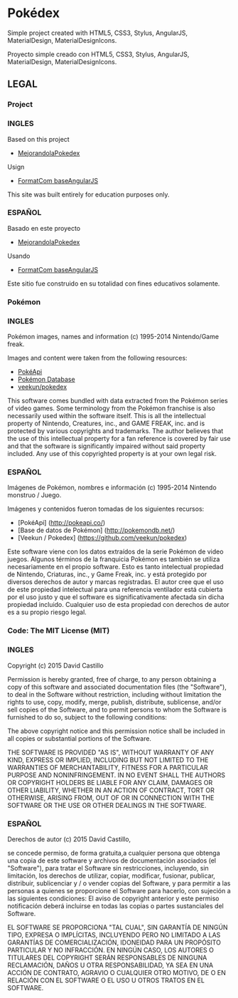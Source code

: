 # Pokédex

Simple project created with HTML5, CSS3, Stylus, AngularJS, MaterialDesign, MaterialDesignIcons.

Proyecto simple creado con HTML5, CSS3, Stylus, AngularJS, MaterialDesign, MaterialDesignIcons.

## LEGAL

### Project
	
### INGLES

Based on this project
* [MejorandolaPokedex](https://github.com/proyectos-mejorandola/pokedex)

Usign 

* [FormatCom baseAngularJS](https://github.com/formatcom/baseAngularjs)

This site was built entirely for education purposes only.

### ESPAÑOL

Basado en este proyecto

* [MejorandolaPokedex](https://github.com/proyectos-mejorandola/pokedex)

Usando

* [FormatCom baseAngularJS](https://github.com/formatcom/baseAngularjs)

Este sitio fue construido en su totalidad con fines educativos solamente.

### Pokémon

### INGLES

Pokémon images, names and information (c) 1995-2014 Nintendo/Game freak.

Images and content were taken from the following resources:

* [PokéApi](http://pokeapi.co/)
* [Pokémon Database](http://pokemondb.net/)
* [veekun/pokedex](https://github.com/veekun/pokedex)

This software comes bundled with data extracted from the Pokémon series of 
video games.  Some terminology from the Pokémon franchise is
also necessarily used within the software itself.  This is all the intellectual
property of Nintendo, Creatures, inc., and GAME FREAK, inc. and is protected by
various copyrights and trademarks.  The author believes that the use of this
intellectual property for a fan reference is covered by fair use and that the
software is significantly impaired without said property included.  Any use of
this copyrighted property is at your own legal risk.

### ESPAÑOL

Imágenes de Pokémon, nombres e información (c) 1995-2014 Nintendo monstruo / Juego.

Imágenes y contenidos fueron tomadas de los siguientes recursos:

* [PokéApi] (http://pokeapi.co/)
* [Base de datos de Pokémon] (http://pokemondb.net/)
* [Veekun / Pokedex] (https://github.com/veekun/pokedex)

Este software viene con los datos extraídos de la serie Pokémon de
video juegos. Algunos términos de la franquicia Pokémon es
también se utiliza necesariamente en el propio software. Esto es tanto intelectual
propiedad de Nintendo, Criaturas, inc., y Game Freak, inc. y está protegido por
diversos derechos de autor y marcas registradas. El autor cree que el uso de este
propiedad intelectual para una referencia ventilador está cubierta por el uso justo y que el
software es significativamente afectada sin dicha propiedad incluido. Cualquier uso de
esta propiedad con derechos de autor es a su propio riesgo legal.

### Code: The MIT License (MIT)
	
### INGLES

Copyright (c) 2015 David Castillo

Permission is hereby granted, free of charge, to any person obtaining a copy
of this software and associated documentation files (the "Software"), to deal
in the Software without restriction, including without limitation the rights
to use, copy, modify, merge, publish, distribute, sublicense, and/or sell
copies of the Software, and to permit persons to whom the Software is
furnished to do so, subject to the following conditions:

The above copyright notice and this permission notice shall be included in
all copies or substantial portions of the Software.

THE SOFTWARE IS PROVIDED "AS IS", WITHOUT WARRANTY OF ANY KIND, EXPRESS OR
IMPLIED, INCLUDING BUT NOT LIMITED TO THE WARRANTIES OF MERCHANTABILITY,
FITNESS FOR A PARTICULAR PURPOSE AND NONINFRINGEMENT. IN NO EVENT SHALL THE
AUTHORS OR COPYRIGHT HOLDERS BE LIABLE FOR ANY CLAIM, DAMAGES OR OTHER
LIABILITY, WHETHER IN AN ACTION OF CONTRACT, TORT OR OTHERWISE, ARISING FROM,
OUT OF OR IN CONNECTION WITH THE SOFTWARE OR THE USE OR OTHER DEALINGS IN
THE SOFTWARE.

### ESPAÑOL

Derechos de autor (c) 2015 David Castillo, 

se concede permiso, de forma gratuita,a cualquier persona que obtenga una copia 
de este software y archivos de documentación asociados (el "Software"), para 
tratar el Software sin restricciones, incluyendo, sin limitación, los derechos 
de utilizar, copiar, modificar, fusionar, publicar, distribuir, sublicenciar 
y / o vender copias del Software, y para permitir a las personas a quienes se 
proporcione el Software para hacerlo, con sujeción a las siguientes condiciones: 
El aviso de copyright anterior y este permiso notificación deberá incluirse en 
todas las copias o partes sustanciales del Software. 

EL SOFTWARE SE PROPORCIONA "TAL CUAL", SIN GARANTÍA DE NINGÚN TIPO, EXPRESA O IMPLÍCITAS,
INCLUYENDO PERO NO LIMITADO A LAS GARANTÍAS DE COMERCIALIZACIÓN, IDONEIDAD PARA UN 
PROPÓSITO PARTICULAR Y NO INFRACCIÓN. EN NINGÚN CASO, LOS AUTORES O TITULARES DEL 
COPYRIGHT SERÁN RESPONSABLES DE NINGUNA RECLAMACIÓN, DAÑOS U OTRA RESPONSABILIDAD, 
YA SEA EN UNA ACCIÓN DE CONTRATO, AGRAVIO O CUALQUIER OTRO MOTIVO, DE O EN RELACIÓN 
CON EL SOFTWARE O EL USO U OTROS TRATOS EN EL SOFTWARE.
